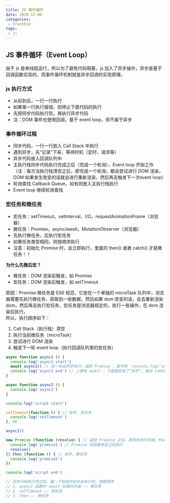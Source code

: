 ```yaml
---  
title: JS 事件循环  
date: 2020-12-06  
categories:  
 - frontEnd  
tags:  
 - js  
---  
```

## JS 事件循环（Event Loop）  
由于 js 是单线程运行，所以为了避免代码阻塞，js 加入了异步操作，异步是基于回调函数实现的，而事件循环机制就是异步回调的实现原理。  

### js 执行方式  
* 从前到后，一行一行执行  
* 如果某一行执行报错，则停止下面代码的执行  
* 先把同步代码执行完，再执行异步代码  
* 注：DOM 事件也使用回调，基于 event loop，但不属于异步  
  
### 事件循环过程  
* 同步代码，一行一行放入 Call Stack 中执行  
* 遇到异步，先“记录”下来，等待时机（定时、请求等）  
* 异步代码放入回调队列中  
* 主执行栈同步代码执行完成之后（完成一个轮询），Event loop 开始工作（注：每次当执行栈清空之后，即完成一个轮询，都会尝试进行 DOM 渲染，DOM 如果发生改变的话就会进行重新渲染，然后再去触发下一次event loop）  
* 轮询查找 Callback Queue，如有则放入主执行栈执行  
* Event loop 继续轮询查找  

### 宏任务和微任务  
* 宏任务：setTimeout，setInterval，I/O，requestAnimationFrame（浏览器） 
* 微任务：Promise，async/await，MutationObserver（浏览器）  
* 先执行微任务，后执行宏任务  
* 如果任务类型相同，则按顺序执行  
* 注意：初始化 Promise 时，会立即执行，里面的 then() 或者 catch() 才是微任务！！  

**为什么先微后宏？**  
* 微任务：DOM 渲染前触发，如 Promise  
* 宏任务：DOM 渲染后触发，如 setTimeout  

原因：Promise 微任务是 ES6 规范，它放在一个单独的 microTask 队列中，浏览器需要先执行微任务，获取到一些数据，然后如果 dom 改变的话，会去重新渲染 dom，然后再去执行宏任务，宏任务是浏览器规定的，执行一些操作，在 dom 渲染后执行。  
所以，执行顺序如下：  
1. Call Stack（执行栈）清空  
2. 执行当前微任务（microTask）  
3. 尝试进行 DOM 渲染  
4. 触发下一轮 event loop（执行回调队列里的宏任务）  

```js  
async function async1 () {  
  console.log('async1 start')  
  await async2() // 这一句会同步执行，返回 Promise ，其中的 `console.log('async2')` 也会同步执行  
  console.log('async1 end') // 上面有 await ，下面就变成了“异步”，类似 cakkback 的功能（微任务）  
}  

async function async2 () {  
  console.log('async2')  
}  

console.log('script start')  

setTimeout(function () { // 异步，宏任务  
  console.log('setTimeout')  
}, 0)  

async1()  

new Promise (function (resolve) { // 返回 Promise 之后，即同步执行完成，then 是异步代码  
  console.log('promise1') // Promise 的函数体会立刻执行  
  resolve()  
}).then (function () { // 异步，微任务  
  console.log('promise2')  
})  

console.log('script end')  

// 同步代码执行完之后，屡一下现有的异步未执行的，按照顺序  
// 1. async1 函数中 await 后面的内容 —— 微任务  
// 2. setTimeout —— 宏任务  
// 3. then —— 微任务  
```  
